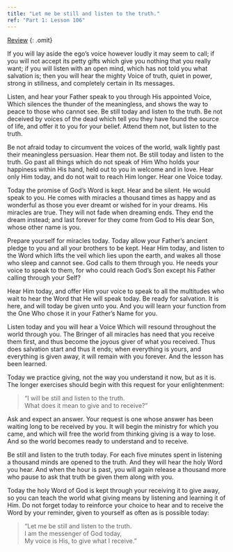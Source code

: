 ```yaml
---
title: "Let me be still and listen to the truth."
ref: "Part 1: Lesson 106"
---
```


<a class="hide-review" href="/acim/workbook/l118/#l106">Review</a>
{: .omit}

If you will lay aside the ego’s voice however loudly it may seem to
call; if you will not accept its petty gifts which give you nothing that
you really want; if you will listen with an open mind, which has not
told you what salvation is; then you will hear the mighty Voice of
truth, quiet in power, strong in stillness, and completely certain in
Its messages.

Listen, and hear your Father speak to you through His appointed Voice,
Which silences the thunder of the meaningless, and shows the way to
peace to those who cannot see. Be still today and listen to the truth.
Be not deceived by voices of the dead which tell you they have found the
source of life, and offer it to you for your belief. Attend them not,
but listen to the truth.

Be not afraid today to circumvent the voices of the world, walk lightly
past their meaningless persuasion. Hear them not. Be still today and
listen to the truth. Go past all things which do not speak of Him Who
holds your happiness within His hand, held out to you in welcome and in
love. Hear only Him today, and do not wait to reach Him longer. Hear one
Voice today.

Today the promise of God’s Word is kept. Hear and be silent. He would
speak to you. He comes with miracles a thousand times as happy and as
wonderful as those you ever dreamt or wished for in your dreams. His
miracles are true. They will not fade when dreaming ends. They end the
dream instead; and last forever for they come from God to His dear Son,
whose other name is you.

Prepare yourself for miracles today. Today allow your Father’s ancient
pledge to you and all your brothers to be kept. Hear Him today, and
listen to the Word which lifts the veil which lies upon the earth, and
wakes all those who sleep and cannot see. God calls to them through you.
He needs your voice to speak to them, for who could reach God’s Son
except his Father calling through your Self?

Hear Him today, and offer Him your voice to speak to all the multitudes
who wait to hear the Word that He will speak today. Be ready for
salvation. It is here, and will today be given unto you. And
you will learn your function from the One Who chose it in your Father’s
Name for you.

Listen today and you will hear a Voice Which will resound throughout the
world through you. The Bringer of all miracles has need that you receive
them first, and thus become the joyous giver of what you received. Thus
does salvation start and thus it ends; when everything is yours, and
everything is given away, it will remain with you forever. And the
lesson has been learned.

Today we practice giving, not the way you understand it now, but as it
is. The longer exercises should begin with this request for your
enlightenment:

> “I will be still and listen to the truth.<br/>
> What does it mean to give and to receive?”

Ask and expect an answer. Your request is one whose answer has been
waiting long to be received by you. It will begin the ministry for which
you came, and which will free the world from thinking giving is a way to
lose. And so the world becomes ready to understand and to receive.

Be still and listen to the truth today. For each five minutes spent in
listening a thousand minds are opened to the truth. And they will hear
the holy Word you hear. And when the hour is past, you will again
release a thousand more who pause to ask that truth be given them along
with you.

Today the holy Word of God is kept through your receiving it to give
away, so you can teach the world what giving means by listening and
learning it of Him. Do not forget today to reinforce your choice to hear
and to receive the Word by your reminder, given to yourself as often as
is possible today:

> “Let me be still and listen to the truth.<br/>
> I am the messenger of God today,<br/>
> My voice is His, to give what I receive.”

